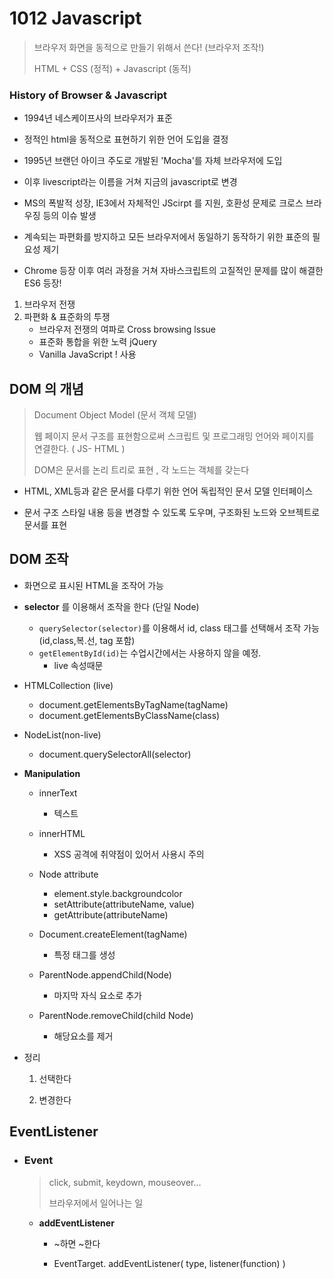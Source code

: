 # 1012 Javascript

>브라우저 화면을 동적으로 만들기 위해서 쓴다! (브라우저 조작!)
>
>HTML + CSS (정적) + Javascript (동적)



### History of Browser & Javascript

- 1994년 네스케이프사의 브라우저가 표준 
- 정적인 html을 동적으로 표현하기 위한 언어 도입을 결정
- 1995년 브랜던 아이크 주도로 개발된 'Mocha'를 자체 브라우저에 도입
- 이후 livescript라는 이름을 거쳐 지금의 javascript로 변경 

- MS의 폭발적 성장, IE3에서 자체적인 JScirpt 를 지원, 호환성 문제로 크로스 브라우징 등의 이슈 발생
- 계속되는 파편화를 방지하고 모든 브라우저에서 동일하기 동작하기 위한 표준의 필요성 제기
- Chrome 등장 이후 여러 과정을 거쳐 자바스크립트의 고질적인 문제를 많이 해결한 ES6 등장!



1. 브라우저 전쟁
2. 파편화 & 표준화의 투쟁
   - 브라우저 전쟁의 여파로  Cross browsing lssue
   - 표준화 통합을 위한 노력 jQuery
   - Vanilla JavaScript ! 사용



## DOM 의 개념

> Document Object Model (문서 객체 모델)
>
> 웹 페이지 문서 구조를 표현함으로써 스크립트 및 프로그래밍 언어와 페이지를 연결한다. ( JS- HTML )
>
> DOM은 문서를 논리 트리로 표현 , 각 노드는 객체를 갖는다

- HTML, XML등과 같은  문서를 다루기 위한 언어 독립적인 문서 모델 인터페이스

- 문서 구조 스타일 내용 등을 변경할 수 있도록 도우며, 구조화된 노드와 오브젝트로 문서를 표현

  

## DOM 조작

- 화면으로 표시된 HTML을 조작어 가능

- **selector** 를 이용해서 조작을 한다 (단일 Node)

  - `querySelector(selector)`를 이용해서 id, class 태그를 선택해서 조작 가능 (id,class,복.선, tag 포함)
  - `getElementById(id)`는 수업시간에서는 사용하지 않을 예정.
    - live 속성때문

- HTMLCollection (live)

  - document.getElementsByTagName(tagName)
  - document.getElementsByClassName(class)

- NodeList(non-live)

  - document.querySelectorAll(selector)

- **Manipulation**

  - innerText 

    - 텍스트

  - innerHTML

    - XSS 공격에 취약점이 있어서 사용시 주의

  - Node attribute

    - element.style.backgroundcolor
    - setAttribute(attributeName, value)
    - getAttribute(attributeName)

  - Document.createElement(tagName)

    - 특정 태그를 생성

  - ParentNode.appendChild(Node)

    - 마지막 자식 요소로 추가

  - ParentNode.removeChild(child Node)

    - 해당요소를 제거

    

- 정리

  1. 선택한다

  2. 변경한다

     



## EventListener

- ### Event

  > click, submit, keydown, mouseover...
  >
  > 브라우저에서 일어나는 일

  - **addEventListener**

    - ~하면 ~한다

    - EventTarget. addEventListener( type, listener(function) )

    